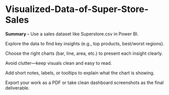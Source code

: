 # Visualized-Data-of-Super-Store-Sales

**Summary -**
Use a sales dataset like Superstore.csv in Power BI.

Explore the data to find key insights (e.g., top products, best/worst regions).

Choose the right charts (bar, line, area, etc.) to present each insight clearly.

Avoid clutter—keep visuals clean and easy to read.

Add short notes, labels, or tooltips to explain what the chart is showing.

Export your work as a PDF or take clean dashboard screenshots as the final deliverable.
